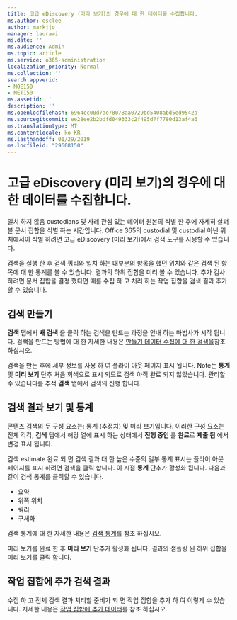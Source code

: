 ```yaml
---
title: 고급 eDiscovery (미리 보기)의 경우에 대 한 데이터를 수집합니다.
ms.author: esclee
author: markjjo
manager: laurawi
ms.date: ''
ms.audience: Admin
ms.topic: article
ms.service: o365-administration
localization_priority: Normal
ms.collection: ''
search.appverid:
- MOE150
- MET150
ms.assetid: ''
description: ''
ms.openlocfilehash: 6964cc00d7ae78078aa0729bd5408abd5ed9542a
ms.sourcegitcommit: ee28ee2b2bdfd049333c2f495d7f7780d13af4a6
ms.translationtype: MT
ms.contentlocale: ko-KR
ms.lasthandoff: 01/29/2019
ms.locfileid: "29608150"
---
```

# <a name="collecting-data-for-a-case-in-advanced-ediscovery-preview"></a>고급 eDiscovery (미리 보기)의 경우에 대 한 데이터를 수집합니다.

일치 하지 않음 custodians 및 사례 관심 있는 데이터 원본의 식별 한 후에 자세히 살펴볼 문서 집합을 식별 하는 시간입니다. Office 365의 custodial 및 custodial 아닌 위치에서이 식별 하려면 고급 eDiscovery (미리 보기)에서 검색 도구를 사용할 수 있습니다.

검색을 실행 한 후 검색 쿼리와 일치 하는 대부분의 항목을 했던 위치와 같은 검색 된 항목에 대 한 통계를 볼 수 있습니다. 결과의 하위 집합을 미리 볼 수 있습니다. 추가 검사 하려면 문서 집합을 결정 했다면 때를 수집 하 고 처리 하는 작업 집합을 검색 결과 추가할 수 있습니다.

## <a name="create-a-search"></a>검색 만들기

**검색** 탭에서 **새 검색** 을 클릭 하는 검색을 만드는 과정을 안내 하는 마법사가 시작 됩니다. 검색을 만드는 방법에 대 한 자세한 내용은 [만들기 데이터 수집에 대 한 검색을](create-search-to-collect-data.md)참조 하십시오.

검색을 만든 후에 세부 정보를 사용 하 여 플라이 아웃 페이지 표시 됩니다. Note는 **통계** 및 **미리 보기** 단추 처음 회색으로 표시 되므로 검색 아직 완료 되지 않았습니다. 관리할 수 있습니다를 추적 **검색** 탭에서 검색의 진행 합니다.

## <a name="view-search-results-and-statistics"></a>검색 결과 보기 및 통계
콘텐츠 검색의 두 구성 요소는: 통계 (추정치) 및 미리 보기입니다. 이러한 구성 요소는 전체 각각, **검색** 탭에서 해당 열에 표시 하는 상태에서 **진행 중인** 를 **완료**로 **제출 됨** 에서 변경 표시 됩니다.

검색 estimate 완료 되 면 검색 결과 대 한 높은 수준의 일부 통계 표시는 플라이 아웃 페이지를 표시 하려면 검색을 클릭 합니다. 이 시점 **통계** 단추가 활성화 됩니다. 다음과 같이 검색 통계를 클릭할 수 있습니다.

- 요약
- 위쪽 위치
- 쿼리
- 구체화

검색 통계에 대 한 자세한 내용은 [검색 통계](search-statistics.md)를 참조 하십시오.

미리 보기를 완료 한 후 **미리 보기** 단추가 활성화 됩니다. 결과의 샘플링 된 하위 집합을 미리 보기를 클릭 합니다.

## <a name="adding-search-results-to-a-working-set"></a>작업 집합에 추가 검색 결과

수집 하 고 전체 검색 결과 처리할 준비가 되 면 작업 집합을 추가 하 여 이렇게 수 있습니다. 자세한 내용은 [작업 집합에 추가 데이터](add-data-to-working-set.md)를 참조 하십시오. 